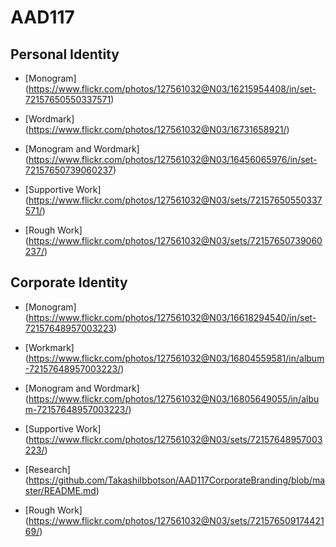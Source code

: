# AAD117

Personal Identity
--------------------
* [Monogram] (https://www.flickr.com/photos/127561032@N03/16215954408/in/set-72157650550337571)

* [Wordmark] (https://www.flickr.com/photos/127561032@N03/16731658921/)

* [Monogram and Wordmark] (https://www.flickr.com/photos/127561032@N03/16456065976/in/set-72157650739060237)

* [Supportive Work] (https://www.flickr.com/photos/127561032@N03/sets/72157650550337571/)

* [Rough Work] (https://www.flickr.com/photos/127561032@N03/sets/72157650739060237/)


Corporate Identity
--------------------
* [Monogram] (https://www.flickr.com/photos/127561032@N03/16618294540/in/set-72157648957003223)
  
* [Workmark] (https://www.flickr.com/photos/127561032@N03/16804559581/in/album-72157648957003223/)
  
* [Monogram and Wordmark] (https://www.flickr.com/photos/127561032@N03/16805649055/in/album-72157648957003223/)
  
* [Supportive Work]  (https://www.flickr.com/photos/127561032@N03/sets/72157648957003223/)

* [Research] (https://github.com/TakashiIbbotson/AAD117CorporateBranding/blob/master/README.md)

* [Rough Work]  (https://www.flickr.com/photos/127561032@N03/sets/72157650917442169/)
  
